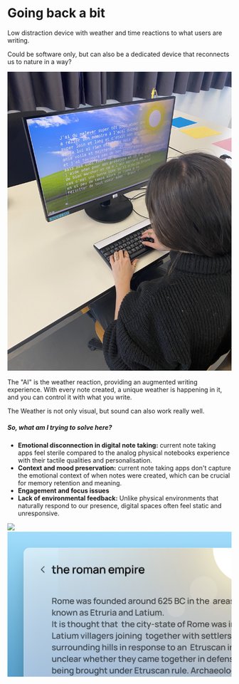 # Going back a bit

Low distraction device with weather and time reactions to what users are writing.

Could be software only, but can also be a dedicated device that reconnects us to nature in a way?

![](../../00-09%20Resources/09%20Assets/IMG_9304.jpeg)

The "AI" is the weather reaction, providing an augmented writing experience.
With every note created, a unique weather is happening in it, and you can control it with what you write.

The Weather is not only visual, but sound can also work really well.

##### So, what am I trying to solve here?
- **Emotional disconnection in digital note taking:** current note taking apps feel sterile compared to the analog physical notebooks experience with their tactile qualities and personalisation.
- **Context and mood preservation:** current note taking apps don't capture the emotional context of when notes were created, which can be crucial for memory retention and meaning.
- **Engagement and focus issues**
- **Lack of environmental feedback:** Unlike physical environments that naturally respond to our presence, digital spaces often feel static and unresponsive.

![](../../00-09%20Resources/09%20Assets/master-project-weather-notebook.gif)
![](../../00-09%20Resources/09%20Assets/Screenshot%202025-04-20%20at%2014.17.42.png)